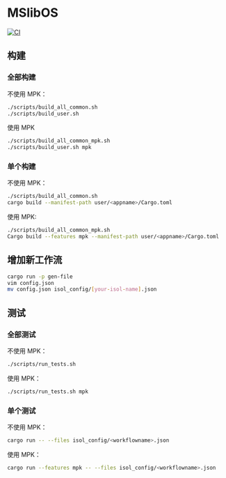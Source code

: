 # MSlibOS

[![CI](https://github.com/anti-entropy123/mslibos/actions/workflows/main.yml/badge.svg)](https://github.com/anti-entropy123/mslibos/actions/workflows/main.yml)

## 构建

### 全部构建

不使用 MPK：

```bash
./scripts/build_all_common.sh
./scripts/build_user.sh
```

使用 MPK

```bash
./scripts/build_all_common_mpk.sh
./scripts/build_user.sh mpk
```

### 单个构建

不使用 MPK：

```bash
./scripts/build_all_common.sh
cargo build --manifest-path user/<appname>/Cargo.toml
```

使用 MPK:

```bash
./scripts/build_all_common_mpk.sh
Cargo build --features mpk --manifest-path user/<appname>/Cargo.toml
```

## 增加新工作流

```bash
cargo run -p gen-file
vim config.json
mv config.json isol_config/[your-isol-name].json
```

## 测试

### 全部测试
不使用 MPK：

```bash
./scripts/run_tests.sh
```

使用 MPK：

```bash
./scripts/run_tests.sh mpk
```

### 单个测试

不使用 MPK：

```bash
cargo run -- --files isol_config/<workflowname>.json
```

使用 MPK：

```bash
cargo run --features mpk -- --files isol_config/<workflowname>.json
```


